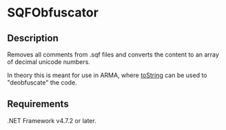 # SQFObfuscator

## Description

Removes all comments from .sqf files and converts the content to an array of decimal unicode numbers.

In theory this is meant for use in ARMA, where [toString](https://community.bistudio.com/wiki/toString) can be used to "deobfuscate" the code.

## Requirements
.NET Framework v4.7.2 or later.
